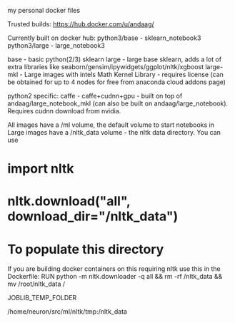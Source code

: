 my personal docker files

Trusted builds:
https://hub.docker.com/u/andaag/

Currently built on docker hub:
python3/base - sklearn_notebook3
python3/large - large_notebook3

base - basic python(2/3) sklearn
large - large base sklearn, adds a lot of extra libraries like seaborn/gensim/ipywidgets/ggplot/nltk/xgboost
large-mkl - Large images with intels Math Kernel Library - requires license (can be obtained for up to 4 nodes for free from anaconda cloud addons page)

python2 specific:
caffe - caffe+cudnn+gpu - built on top of andaag/large_notebook_mkl (can also be built on andaag/large_notebook). Requires cudnn download from nvidia.


All images have a /ml volume, the default volume to start notebooks in
Large images have a /nltk_data volume - the nltk data directory. You can use 
# import nltk
# nltk.download("all", download_dir="/nltk_data")
# To populate this directory


If you are building docker containers on this requiring nltk use this in the Dockerfile:
RUN python -m nltk.downloader -q all && rm -rf /nltk_data && mv /root/nltk_data /

JOBLIB_TEMP_FOLDER

/home/neuron/src/ml/nltk/tmp:/nltk_data
